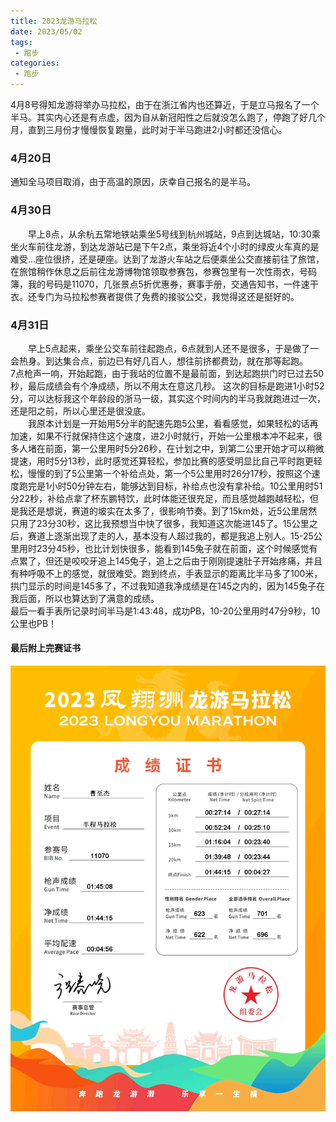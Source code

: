 ```yaml
---
title: 2023龙游马拉松
date: 2023/05/02
tags: 
 - 跑步
categories:
 - 跑步
---
```


4月8号得知龙游将举办马拉松，由于在浙江省内也还算近，于是立马报名了一个半马。其实内心还是有点虚，因为自从新冠阳性之后就没怎么跑了，停跑了好几个月，直到三月份才慢慢恢复跑量，此时对于半马跑进2小时都还没信心。
### 4月20日
通知全马项目取消，由于高温的原因，庆幸自己报名的是半马。
### 4月30日
&emsp;&emsp;早上8点，从余杭五常地铁站乘坐5号线到杭州城站，9点到达城站，10:30乘坐火车前往龙游，到达龙游站已是下午2点，乘坐将近4个小时的绿皮火车真的是难受...座位很挤，还是硬座。达到了龙游火车站之后便乘坐公交直接前往了旅馆，在旅馆稍作休息之后前往龙游博物馆领取参赛包，参赛包里有一次性雨衣，号码簿，我的号码是11070，几张景点5折优惠券，赛事手册，交通告知书，一件速干衣。还专门为马拉松参赛者提供了免费的接驳公交，我觉得这还是挺好的。
### 4月31日
&emsp;&emsp;早上5点起来，乘坐公交车前往起跑点，6点就到人还不是很多，于是做了一会热身。到达集合点，前边已有好几百人，想往前挤都费劲，就在那等起跑。\
7点枪声一响，开始起跑，由于我站的位置不是最前面，到达起跑拱门时已过去50秒，最后成绩会有个净成绩，所以不用太在意这几秒。
这次的目标是跑进1小时52分，可以达标我这个年龄段的浙马一级，其实这个时间内的半马我就跑进过一次，还是阳之前，所以心里还是很没底。\
&emsp;&emsp;我原本计划是一开始用5分半的配速先跑5公里，看看感觉，如果轻松的话再加速，如果不行就保持住这个速度，进2小时就行，开始一公里根本冲不起来，很多人堵在前面，第一公里用时5分26秒，在计划之中，到第二公里开始才可以稍微提速，用时5分13秒，此时感觉还算轻松，参加比赛的感受明显比自己平时跑更轻松，慢慢的到了5公里第一个补给点处，第一个5公里用时26分17秒，按照这个速度跑完是1小时50分钟左右，能够达到目标，补给点也没有拿补给。10公里用时51分22秒，补给点拿了杯东鹏特饮，此时体能还很充足，而且感觉越跑越轻松，但是我还是想说，赛道的坡实在太多了，很影响节奏。到了15km处，近5公里居然只用了23分30秒，这比我预想当中快了很多，我知道这次能进145了。15公里之后，赛道上逐渐出现了走的人，基本没有人超过我的，都是我追上别人。15-25公里用时23分45秒，也比计划快很多，能看到145兔子就在前面，这个时候感觉有点累了，但还是咬咬牙追上145兔子，追上之后由于刚刚提速肚子开始疼痛，并且有种呼吸不上的感觉，就很难受。跑到终点，手表显示的距离比半马多了100米，拱门显示的时间是145多了，不过我知道我净成绩是在145之内的，因为145兔子在我后面，所以也算达到了满意的成绩。\
最后一看手表所记录时间半马是1:43:48，成功PB，10-20公里用时47分9秒，10公里也PB！
#### 最后附上完赛证书
<img src="./img/2.png"/>

<!-- ### 总消费
半程报名费：120 \
火车票：杭州-龙游 40  龙游-桐乡 118 \
旅馆：72 \
饮食：25 \
交通费：8 \
---------------\
总消费：￥383 -->